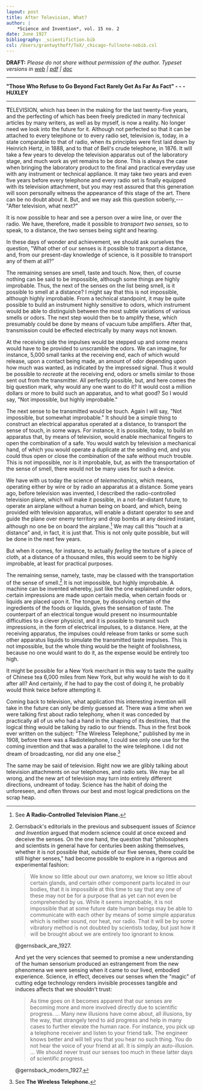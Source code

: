 ```yaml
---
layout: post
title: After Television, What?
author: |
    *Science and Invention*, vol. 15 no. 2
date: June 1927
bibliography: _scientifiction.bib
csl: /Users/grantwythoff/TeX/_chicago-fullnote-nobib.csl
---
```


**DRAFT:** *Please do not share without permission of the author. Typeset versions in  [web](http://gernsback.wythoff.net/192706_after_television_what.html) \| [pdf](https://github.com/gwijthoff/perversity_of_things/blob/gh-pages/typeset_drafts/192706_after_television_what.pdf?raw=true) \| [doc](https://github.com/gwijthoff/perversity_of_things/blob/gh-pages/typeset_drafts/192706_after_television_what.docx)*

* * * * * * * * 

**"Those Who Refuse to Go Beyond Fact Rarely Get As Far As Fact" - - - HUXLEY**

* * * * * * * * 

**T**ELEVISION, which has been in the making for the last twenty-five years, and the perfecting of which has been freely predicted in many technical articles by many writers, as well as by myself, is now a reality.  No longer need we look into the future for it.  Although not perfected so that it can be attached to every telephone or to every radio set, television is, today, in a state comparable to that of radio, when its principles were first laid down by Heinrich Hertz, in 1888, and to that of Bell's crude telephone, in 1876.  It will take a few years to develop the television apparatus out of the laboratory stage, and much work as yet remains to be done.  This is always the case when bringing the laboratory product to the final and practical everyday use with any instrument or technical appliance.  It may take two years and even five years before every telephone and every radio set is finally equipped with its television attachment, but you may rest assured that this generation will soon personally witness the appearance of this stage of the art.  There can be no doubt about it.  But, and we may ask this question soberly,---"After television, what next?"

It is now possible to hear and see a person over a wire line, or over the radio.  We have, therefore, made it possible to *transport two senses,* so to speak, to a distance, the two senses being sight and hearing.

In these days of wonder and achievement, we should ask ourselves the question, "What other of our senses is it possible to transport a distance, and, from our present-day knowledge of science, is it possible to transport any of them at all?"

The remaining senses are smell, taste and touch.  Now, then, of course nothing can be said to be impossible, although some things are highly improbable.  Thus, the next of the senses on the list being smell, is it possible to smell at a distance?  I might say that this is not impossible, although highly improbable.  From a technical standpoint, it may be quite possible to build an instrument highly sensitive to odors, which instrument would be able to distinguish between the most subtle variations of various smells or odors.  The next step would then be to amplify these, which presumably could be done by means of vacuum tube amplifiers.  After that, transmission could be effected electrically by many ways not known.

At the receiving side the impulses would be stepped up and some means would have to be provided to unscramble the odors.  We can imagine, for instance, 5,000 small tanks at the receiving end, each of which would release, upon a contact being made, an amount of odor depending upon how much was wanted, as indicated by the impressed signal.  Thus it would be possible to *recreate* at the receiving end, odors or smells similar to those sent out from the transmitter.  All perfectly possible, but, and here comes the big question mark, why would any one want to do it?  It would cost a million dollars or more to build such an apparatus, and to what good?  So I would say, "Not impossible, but highly improbable."

The next sense to be transmitted would be touch.  Again I will say, "Not impossible, but somewhat improbable."  It should be a simple thing to construct an electrical apparatus operated at a distance, to transport the sense of touch, in some ways.  For instance, it is possible, today, to build an apparatus that, by means of television, would enable mechanical fingers to open the combination of a safe.  You would watch by television a mechanical hand, of which you would operate a duplicate at the sending end, and you could thus open or close the combination of the safe without much trouble.  This is not impossible, nor is it improbable, but, as with the transportation of the sense of smell, there would not be many uses for such a device.

We have with us today the science of *telemechanics,* which means, operating either by wire or by radio an apparatus at a distance.  Some years ago, before television was invented, I described the radio-controlled television plane, which will make it possible, in a not-far-distant future, to operate an airplane without a human being on board, and which, being provided with television apparatus, will enable a distant operator to see and guide the plane over enemy territory and drop bombs at any desired instant, although no one be on board the airplane.[^bmb]  We may call this "touch at a distance" and, in fact, it is just that.  This is not only quite possible, but will be done in the next few years.

But when it comes, for instance, to actually *feeling* the texture of a piece of cloth, at a distance of a thousand miles, this would seem to be highly improbable, at least for practical purposes.

The remaining sense, namely, taste, may be classed with the transportation of the sense of smell.[^sns]  It is not impossible, but highly improbable.  A machine can be invented whereby, just like the one explained under odors, certain impressions are made upon certain media, when certain foods or liquids are placed upon it.  The tongue, by dissolving certain of the ingredients of the foods or liquids, gives the sensation of taste.  The counterpart of an electrical tongue would present no insurmountable difficulties to a clever physicist, and it is possible to transmit such impressions, in the form of electrical impulses, to a distance.  Here, at the receiving apparatus, the impulses could release from tanks or some such other apparatus liquids to simulate the transmitted taste impulses.  This is not impossible, but the whole thing would be the height of foolishness, because no one would want to do it, as the expense would be entirely too high.

It might be possible for a New York merchant in this way to taste the quality of Chinese tea 6,000 miles from New York, but why would he wish to do it after all?  And certainly, if he had to pay the cost of doing it, he probably would think twice before attempting it.

Coming back to television, what application this interesting invention will take in the future can only be dimly guessed at.  There was a time when we were talking first about radio telephony, when it was conceded by practically all of us who had a hand in the shaping of its destinies, that the logical thing would be talking by radio to our friends.  Thus in the first book ever written on the subject: "The Wireless Telephone," published by me in 1908, before there was a Radiotelephone, I could see only one use for the coming invention and that was a parallel to the wire telephone.  I did not dream of broadcasting, nor did any one else.[^wno]

The same may be said of television.  Right now we are glibly talking about television attachments on our telephones, and radio sets.  We may be all wrong, and the new art of television may turn into entirely different directions, undreamt of today.  Science has the habit of doing the unforeseen, and often throws our best and most logical predictions on the scrap heap.

[^bmb]: See **A Radio-Controlled Television Plane.**

[^sns]:  Gernsback's editorials in the previous and subsequent issues of *Science and Invention* argued that modern science could at once exceed and deceive the senses.  On the one hand, the question that "philosophers and scientists in general have for centuries been asking themselves, whether it is not possible that, outside of our five senses, there could be still higher senses," had become possible to explore in a rigorous and experimental fashion:

    > We know so little about our own anatomy, we know so little about certain glands, and certain other component parts located in our bodies, that it is impossible at this time to say that any one of these may not be for a purpose that as yet can not even be comprehended by us.  While it seems improbable, it is not impossible that at some future date human beings may be able to communicate with each other by means of some simple apparatus which is neither sound, nor heat, nor radio.  That it will be by some vibratory method is not doubted by scientists today, but just how it will be brought about we are entirely too ignorant to know.
    
    @gernsback_are_1927.
    
    And yet the very sciences that seemed to promise a new understanding of the human sensorium produced an estrangement from the new phenomena we were sensing when it came to our lived, embodied experience.  Science, in effect, deceives our senses when the "magic" of cutting edge technology renders invisible processes tangible and induces affects that we shouldn't trust:
    
    > As time goes on it becomes apparent that our senses are becoming more and more involved directly due to scientific progress. … Many new illusions have come about, all illusions, by the way, that strangely tend to aid progress and help in many cases to further elevate the human race.  For instance, you pick up a telephone receiver and listen to your friend talk.  The engineer knows better and will tell you that you hear no such thing.  You do not hear the voice of your friend at all.  It is simply an auto-illusion. … We should never trust our senses too much in these latter days of scientific progress.
    
    @gernsback_modern_1927.

[^wno]: See **The Wireless Telephone.**